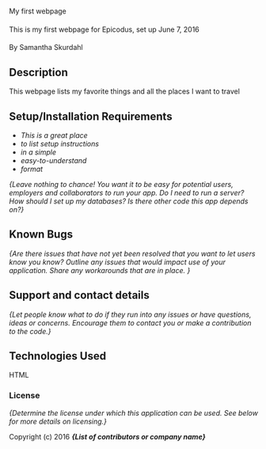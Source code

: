 #

My first webpage

####

This is my first webpage for Epicodus, set up June 7, 2016

####

By Samantha Skurdahl

## Description

This webpage lists my favorite things and all the places I want to travel

## Setup/Installation Requirements

* _This is a great place_
* _to list setup instructions_
* _in a simple_
* _easy-to-understand_
* _format_

_{Leave nothing to chance! You want it to be easy for potential users, employers and collaborators to run your app. Do I need to run a server? How should I set up my databases? Is there other code this app depends on?}_

## Known Bugs

_{Are there issues that have not yet been resolved that you want to let users know you know?  Outline any issues that would impact use of your application.  Share any workarounds that are in place. }_

## Support and contact details

_{Let people know what to do if they run into any issues or have questions, ideas or concerns.  Encourage them to contact you or make a contribution to the code.}_

## Technologies Used

HTML

### License

*{Determine the license under which this application can be used.  See below for more details on licensing.}*

Copyright (c) 2016 **_{List of contributors or company name}_**
